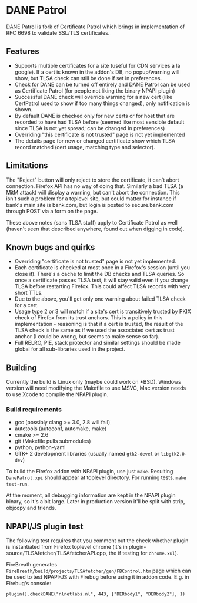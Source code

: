 DANE Patrol
===========

DANE Patrol is fork of Certificate Patrol which brings in implementation of RFC
6698 to validate SSL/TLS certificates. 

Features
--------

- Supports multiple certificates for a site (useful for CDN services a la
  google). If a cert is known in the addon's DB, no popup/warning will show, but
  TLSA check can still be done if set in preferences.
- Check for DANE can be turned off entirely and DANE Patrol can be used as
  Certificate Patrol (for people not liking the binary NPAPI plugin)
- Successful DANE check will override warning for a new cert (like CertPatrol
  used to show if too many things changed), only notification is shown.
- By default DANE is checked only for new certs or for host that are recorded to
  have had TLSA before (seemed like most sensible default since TLSA is not yet
  spread; can be changed in preferences)
- Overriding "this certificate is not trusted" page is not yet implemented
- The details page for new or changed certificate show which TLSA record matched
  (cert usage, matching type and selector).

Limitations
-----------

The "Reject" button will only reject to store the certificate, it can't abort
connection. Firefox API has no way of doing that. Similarly a bad TLSA (a MitM
attack) will display a warning, but can't abort the connection. This isn't such
a problem for a toplevel site, but could matter for instance if bank's main site
is bank.com, but login is posted to secure.bank.com through POST via a form on
the page.

These above notes (sans TLSA stuff) apply to Certificate Patrol as well (haven't
seen that described anywhere, found out when digging in code).

Known bugs and quirks
---------------------

- Overriding "certificate is not trusted" page is not yet implemented.
- Each certificate is checked at most once in a Firefox's session (until you
  close it). There's a cache to limit the DB checks and TLSA queries. So once a
  certificate passes TLSA test, it will stay valid even if you change TLSA
  before restarting Firefox. This could affect TLSA records with very short
  TTLs.
- Due to the above, you'll get only one warning about failed TLSA check for a
  cert.
- Usage type 2 or 3 will match if a site's cert is transitively trusted by PKIX
  check of Firefox from its trust anchors. This is a policy in this
  implementation - reasoning is that if a cert is trusted, the result of the
  TLSA check is the same as if we used the associated cert as trust anchor (I
  could be wrong, but seems to make sense so far).
- Full RELRO, PIE, stack protector and similar settings should be made global
  for all sub-libraries used in the project.

Building
--------

Currently the build is Linux only (maybe could work on \*BSD). Windows version
will need modifying the Makefile to use MSVC, Mac version needs to use Xcode to
compile the NPAPI plugin.

### Build requirements

- gcc (possibly clang &gt;= 3.0, 2.8 will fail)
- autotools (autoconf, automake, make)
- cmake &gt;= 2.6
- git (Makefile pulls submodules)
- python, python-yaml
- GTK+ 2 development libraries (usually named `gtk2-devel` or `libgtk2.0-dev`)

To build the Firefox addon with NPAPI plugin, use just `make`. Resulting
`DanePatrol.xpi` should appear at toplevel directory. For running
tests, `make test-run`.

At the moment, all debugging information are kept in the NPAPI plugin binary, so
it's a bit large. Later in production version it'll be split with strip, objcopy
and friends.

NPAPI/JS plugin test
-----------------------

The following test requires that you comment out the check whether plugin is
instantiated from Firefox toplevel chrome (it's in
plugin-source/TLSAfetcher/TLSAfetcherAPI.cpp, the if testing for `chrome.xul`).

FireBreath generates `FireBreath/build/projects/TLSAfetcher/gen/FBControl.htm`
page which can be used to test NPAPI-JS with Firebug before using it in addon
code. E.g. in Firebug's console:

    plugin().checkDANE("nlnetlabs.nl", 443, ["DERbody1", "DERbody2"], 1)

